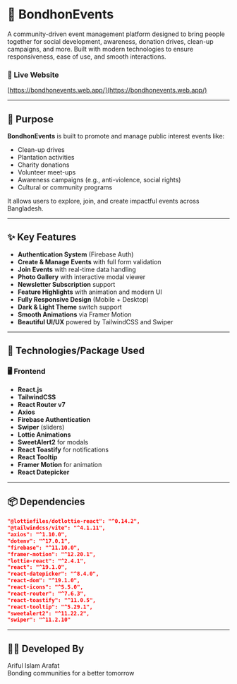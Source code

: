 # 🌟 BondhonEvents

A community-driven event management platform designed to bring people together for social development, awareness, donation drives, clean-up campaigns, and more. Built with modern technologies to ensure responsiveness, ease of use, and smooth interactions.

### 🔗 Live Website
[https://bondhonevents.web.app/](https://bondhonevents.web.app/)

---

## 🎯 Purpose

**BondhonEvents** is built to promote and manage public interest events like:
- Clean-up drives
- Plantation activities
- Charity donations
- Volunteer meet-ups
- Awareness campaigns (e.g., anti-violence, social rights)
- Cultural or community programs

It allows users to explore, join, and create impactful events across Bangladesh.

---

## ✨ Key Features

-  **Authentication System** (Firebase Auth)
-  **Create & Manage Events** with full form validation
-  **Join Events** with real-time data handling
-  **Photo Gallery** with interactive modal viewer
-  **Newsletter Subscription** support
-  **Feature Highlights** with animation and modern UI
-  **Fully Responsive Design** (Mobile + Desktop)
-  **Dark & Light Theme** switch support
-  **Smooth Animations** via Framer Motion
-  **Beautiful UI/UX** powered by TailwindCSS and Swiper

---

## 🧩 Technologies/Package Used

### 🖥️ Frontend
- **React.js**
- **TailwindCSS**
- **React Router v7**
- **Axios**
- **Firebase Authentication**
- **Swiper** (sliders)
- **Lottie Animations**
- **SweetAlert2** for modals
- **React Toastify** for notifications
- **React Tooltip**
- **Framer Motion** for animation
- **React Datepicker**

---

## 📦 Dependencies

```json
"@lottiefiles/dotlottie-react": "^0.14.2",
"@tailwindcss/vite": "^4.1.11",
"axios": "^1.10.0",
"dotenv": "^17.0.1",
"firebase": "^11.10.0",
"framer-motion": "^12.20.1",
"lottie-react": "^2.4.1",
"react": "^19.1.0",
"react-datepicker": "^8.4.0",
"react-dom": "^19.1.0",
"react-icons": "^5.5.0",
"react-router": "^7.6.3",
"react-toastify": "^11.0.5",
"react-tooltip": "^5.29.1",
"sweetalert2": "^11.22.2",
"swiper": "^11.2.10"
```
---
## 👨‍💻 Developed By
Ariful Islam Arafat  
Bonding communities for a better tomorrow